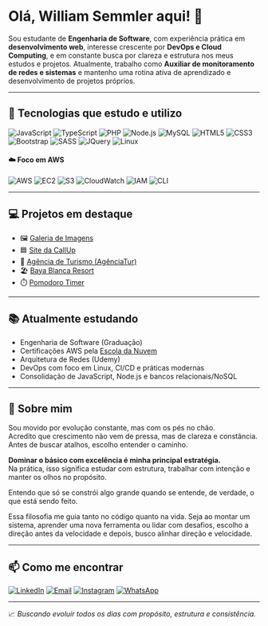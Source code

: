 # Olá, William Semmler aqui! 👋 

Sou estudante de **Engenharia de Software**, com experiência prática em **desenvolvimento web**, interesse crescente por **DevOps e Cloud Computing**, e em constante busca por clareza e estrutura nos meus estudos e projetos. Atualmente, trabalho como **Auxiliar de monitoramento de redes e sistemas** e mantenho uma rotina ativa de aprendizado e desenvolvimento de projetos próprios.

---

## 🚀 Tecnologias que estudo e utilizo

![JavaScript](https://img.shields.io/badge/-JavaScript-F7DF1E?style=flat&logo=javascript&logoColor=000)
![TypeScript](https://img.shields.io/badge/-TypeScript-3178C6?style=flat&logo=typescript&logoColor=fff)
![PHP](https://img.shields.io/badge/-PHP-777BB4?style=flat&logo=php&logoColor=fff)
![Node.js](https://img.shields.io/badge/-Node.js-339933?style=flat&logo=node.js&logoColor=fff)
![MySQL](https://img.shields.io/badge/-MySQL-4479A1?style=flat&logo=mysql&logoColor=fff)
![HTML5](https://img.shields.io/badge/-HTML5-E34F26?style=flat&logo=html5&logoColor=fff)
![CSS3](https://img.shields.io/badge/-CSS3-1572B6?style=flat&logo=css3&logoColor=fff)
![Bootstrap](https://img.shields.io/badge/-Bootstrap-7952B3?style=flat&logo=bootstrap&logoColor=fff)
![SASS](https://img.shields.io/badge/-SASS-CC6699?style=flat&logo=sass&logoColor=fff)
![JQuery](https://img.shields.io/badge/-JQuery-0769AD?style=flat&logo=jquery&logoColor=fff)
![Linux](https://img.shields.io/badge/-Linux-FCC624?style=flat&logo=linux&logoColor=000)

#### ☁️ Foco em AWS

![AWS](https://img.shields.io/badge/-AWS-232F3E?style=flat&logo=amazon-aws&logoColor=fff)
![EC2](https://img.shields.io/badge/-EC2-orange?style=flat&logo=amazon-aws&logoColor=fff)
![S3](https://img.shields.io/badge/-S3-569A31?style=flat&logo=amazon-s3&logoColor=fff)
![CloudWatch](https://img.shields.io/badge/-CloudWatch-FF9900?style=flat&logo=amazon-aws&logoColor=fff)
![IAM](https://img.shields.io/badge/-IAM-4B612C?style=flat&logo=amazon-aws&logoColor=fff)
![CLI](https://img.shields.io/badge/-AWS%20CLI-232F3E?style=flat&logo=gnubash&logoColor=fff)

---

## 💻 Projetos em destaque

- 🖼️ [Galeria de Imagens](https://github.com/williamsemmler/galeria-de-imagens)
- 🟦 [Site da CallUp](https://github.com/williamsemmler/siteCallUp)
- 🧳 [Agência de Turismo (AgênciaTur)](https://github.com/williamsemmler/agenciaTur)
- 🏖️ [Baya Blanca Resort](https://github.com/williamsemmler/BayaBlancaResort)
- ⏱️ [Pomodoro Timer](https://github.com/williamsemmler/PomodoroTimer)

---

## 📚 Atualmente estudando

- Engenharia de Software (Graduação)
- Certificações AWS pela [Escola da Nuvem](https://escoladanuvem.org/)
- Arquitetura de Redes (Udemy)
- DevOps com foco em Linux, CI/CD e práticas modernas
- Consolidação de JavaScript, Node.js e bancos relacionais/NoSQL

---

## 💭 Sobre mim

Sou movido por evolução constante, mas com os pés no chão.  
Acredito que crescimento não vem de pressa, mas de clareza e constância. Antes de buscar atalhos, escolho entender o caminho.  

**Dominar o básico com excelência é minha principal estratégia.**  
Na prática, isso significa estudar com estrutura, trabalhar com intenção e manter os olhos no propósito.

Entendo que só se constrói algo grande quando se entende, de verdade, o que está sendo feito.

Essa filosofia me guia tanto no código quanto na vida. Seja ao montar um sistema, aprender uma nova ferramenta ou lidar com desafios, escolho a direção antes da velocidade e depois, busco alinhar direção e velocidade.

---

## 📫 Como me encontrar

[![LinkedIn](https://img.shields.io/badge/-LinkedIn-0A66C2?style=flat&logo=linkedin&logoColor=fff)](https://www.linkedin.com/in/williamsemmler/)
[![Email](https://img.shields.io/badge/-Email-D14836?style=flat&logo=gmail&logoColor=fff)](mailto:williamluissemmler@gmail.com)
[![Instagram](https://img.shields.io/badge/-Instagram-E4405F?style=flat&logo=instagram&logoColor=fff)](https://instagram.com/williamsemmler.dev)
[![WhatsApp](https://img.shields.io/badge/-WhatsApp-25D366?style=flat&logo=whatsapp&logoColor=fff)](https://wa.me/5551992102610)

---

📈 *Buscando evoluir todos os dias com propósito, estrutura e consistência.*
